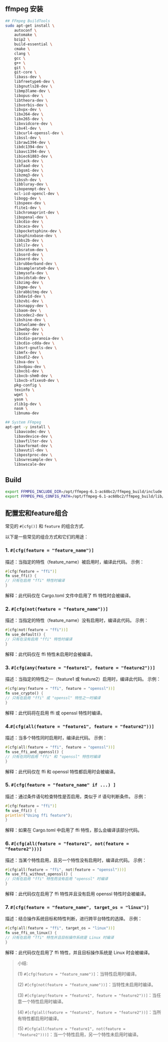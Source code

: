 
## ffmpeg 安装
```bash
## FFmpeg BuildTools
sudo apt-get install \
    autoconf \
    automake \
    bzip2 \
    build-essential \
    cmake \
    clang \
    gcc \
    g++ \
    git \
    git-core \
    libass-dev \
    libfreetype6-dev \
    libgnutls28-dev \
    libmp3lame-dev \
    libopus-dev \
    libtheora-dev \
    libvorbis-dev \
    libvpx-dev \
    libx264-dev \
    libx265-dev \
    libxvidcore-dev \
    libv4l-dev \
    libcurl4-openssl-dev \
    libssl-dev \
    libraw1394-dev \
    libdc1394-dev \
    libavc1394-dev \
    libiec61883-dev \
    libjack-dev \
    libfaad-dev \
    libgsm1-dev \
    libzmq3-dev \
    libssh-dev \
    libbluray-dev \
    libopenmpt-dev \
    ocl-icd-opencl-dev \
    libogg-dev \
    libspeex-dev \
    flite1-dev \
    libchromaprint-dev \
    libopenal-dev \
    libcdio-dev \
    libcaca-dev \
    libpocketsphinx-dev \
    libsphinxbase-dev \
    libbs2b-dev \
    liblilv-dev \
    libsratom-dev \
    libsord-dev \
    libserd-dev \
    librubberband-dev \
    libsamplerate0-dev \
    libmysofa-dev \
    libvidstab-dev \
    libzimg-dev \
    libgme-dev \
    librabbitmq-dev \
    libdav1d-dev \
    libzvbi-dev \
    libsnappy-dev \
    libaom-dev \
    libcodec2-dev \
    libshine-dev \
    libtwolame-dev \
    libwebp-dev \
    libsoxr-dev \
    libcdio-paranoia-dev \
    libcdio-cdda-dev \
    libsrt-gnutls-dev \
    libmfx-dev \
    libsdl2-dev \
    libva-dev \
    libvdpau-dev \
    libxcb1-dev \
    libxcb-shm0-dev \
    libxcb-xfixes0-dev \
    pkg-config \
    texinfo \
    wget \
    yasm \
    zlib1g-dev \
    nasm \
    libnuma-dev

## System FFmpeg
apt-get -y install \
    libavcodec-dev \
    libavdevice-dev \
    libavfilter-dev \
    libavformat-dev \
    libavutil-dev \
    libpostproc-dev \
    libswresample-dev \
    libswscale-dev
```

## Build

```bash
export FFMPEG_INCLUDE_DIR=/opt/ffmpeg-6.1-ac60bc2/ffmpeg_build/include
export FFMPEG_PKG_CONFIG_PATH=/opt/ffmpeg-6.1-ac60bc2/ffmpeg_build/lib/pkgconfig

```

## 配置宏和feature组合

常见的 `#[cfg()]` 和 `feature` 的组合方式.

以下是一些常见的组合方式和它们的用途：

### 1. `#[cfg(feature = "feature_name")]`
   描述：当指定的特性（feature_name）被启用时，编译此代码。
   示例：
   ```rust
   #[cfg(feature = "ffi")]
   fn use_ffi() {
   // 只有在启用 "ffi" 特性时编译
   }
   ```
   解释：此代码仅在 Cargo.toml 文件中启用了 ffi 特性时会被编译。
### 2. `#[cfg(not(feature = "feature_name"))]`
   描述：当指定的特性（feature_name）没有启用时，编译此代码。
   示例：
   ```rust
   #[cfg(not(feature = "ffi"))]
   fn use_default() {
   // 只有在没有启用 "ffi" 特性时编译
   }
   ```
   解释：此代码仅在 ffi 特性未启用时会被编译。
### 3. `#[cfg(any(feature = "feature1", feature = "feature2"))]`
   描述：当指定的特性之一（feature1 或 feature2）启用时，编译此代码。
   示例：
   ```rust
   #[cfg(any(feature = "ffi", feature = "openssl"))]
   fn use_crypto() {
   // 只有在启用 "ffi" 或 "openssl" 特性之一时编译
   }
   ```
   解释：此代码将在启用 ffi 或 openssl 特性时编译。
### 4.`#[cfg(all(feature = "feature1", feature = "feature2"))]`
   描述：当多个特性同时启用时，编译此代码。
   示例：
   ```rust
   #[cfg(all(feature = "ffi", feature = "openssl"))]
   fn use_ffi_and_openssl() {
   // 只有在同时启用 "ffi" 和 "openssl" 特性时编译
   }
   ```
   解释：此代码仅在 ffi 和 openssl 特性都启用时会被编译。
### 5. `#[cfg(feature = "feature_name" if ...) ]`
   描述：通过条件语句检查特性是否启用，类似于 if 语句判断条件。
   示例：
   ```rust
   #[cfg(feature = "ffi")]
   fn use_ffi() {
   println!("Using ffi feature");
   }
   ```
   解释：如果在 Cargo.toml 中启用了 ffi 特性，那么会编译该部分代码。
### 6. `#[cfg(all(feature = "feature1", not(feature = "feature2")))]`
   描述：当某个特性启用，且另一个特性没有启用时，编译此代码。
   示例：
   ```rust
   #[cfg(all(feature = "ffi", not(feature = "openssl")))]
   fn use_ffi_without_openssl() {
   // 只有在启用 "ffi" 特性而没有启用 "openssl" 时编译
   }
   ```
   解释：此代码仅在启用了 ffi 特性并且没有启用 openssl 特性时会被编译。
### 7. `#[cfg(feature = "feature_name", target_os = "linux")]`
   描述：结合操作系统目标和特性判断，进行跨平台特性的选择。
   示例：
   ```rust
   #[cfg(all(feature = "ffi", target_os = "linux"))]
   fn use_ffi_on_linux() {
   // 只有在启用 "ffi" 特性并且目标操作系统是 Linux 时编译
   }
   ```
   解释：此代码仅在启用了 ffi 特性，并且目标操作系统是 Linux 时会被编译。 
   
> 小结:
> 
> (1) `#[cfg(feature = "feature_name")]`：当特性启用时编译。
> 
> (2) `#[cfg(not(feature = "feature_name"))]`：当特性未启用时编译。
> 
> (3) `#[cfg(any(feature = "feature1", feature = "feature2"))]`：当任意一个特性启用时编译。
> 
> (4) `#[cfg(all(feature = "feature1", feature = "feature2"))]`：当所有特性都启用时编译。
> 
> (5) `#[cfg(all(feature = "feature1", not(feature = "feature2")))]`：当一个特性启用，另一个特性未启用时编译。